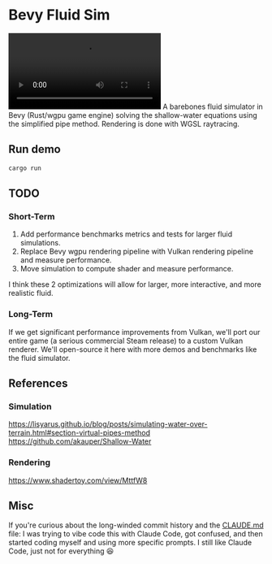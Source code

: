 # Bevy Fluid Sim
<video src="https://github.com/user-attachments/assets/ce8db8c1-f315-4d46-bf30-e0de866a0577" controls="controls" style="max-width: 730px;">
</video>
A barebones fluid simulator in Bevy (Rust/wgpu game engine) solving the shallow-water equations using the simplified pipe method. Rendering is done with WGSL raytracing.

## Run demo

```bash
cargo run
```

## TODO
### Short-Term
1. Add performance benchmarks metrics and tests for larger fluid simulations.
2. Replace Bevy wgpu rendering pipeline with Vulkan rendering pipeline and measure performance.
3. Move simulation to compute shader and measure performance.

I think these 2 optimizations will allow for larger, more interactive, and more realistic fluid.

### Long-Term
If we get significant performance improvements from Vulkan, we'll port our entire game (a serious commercial Steam release) to a custom Vulkan renderer. We'll open-source it here with more demos and benchmarks like the fluid simulator.

## References
### Simulation
https://lisyarus.github.io/blog/posts/simulating-water-over-terrain.html#section-virtual-pipes-method
https://github.com/akauper/Shallow-Water
### Rendering
https://www.shadertoy.com/view/MttfW8

## Misc
If you're curious about the long-winded commit history and the [CLAUDE.md](CLAUDE.md) file: I was trying to vibe code this with Claude Code, got confused, and then started coding myself and using more specific prompts. I still like Claude Code, just not for everything 😆
